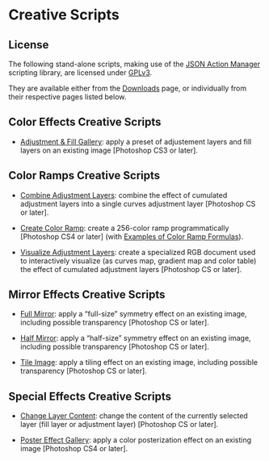 # Creative Scripts

## License

The following stand-alone scripts, making use of the [JSON Action Manager](/JSON-Action-Manager) scripting library, are licensed under [GPLv3](https://www.gnu.org/licenses/gpl.html).

They are available either from the [Downloads](/Downloads) page, or individually from their respective pages listed below.

## Color Effects Creative Scripts

- [Adjustment & Fill Gallery](Adjustment-Fill-Gallery): apply a preset of adjustement layers and fill layers on an existing image \[Photoshop CS3 or later\].

## Color Ramps Creative Scripts

- [Combine Adjustment Layers](Combine-Adjustment-Layers): combine the effect of cumulated adjustment layers into a single curves adjustment layer \[Photoshop CS or later\].

- [Create Color Ramp](Create-Color-Ramp): create a 256-color ramp programmatically \[Photoshop CS4 or later\] (with [Examples of Color Ramp Formulas](Create-Color-Ramp/Examples-of-Color-Ramp-Formulas)).

- [Visualize Adjustment Layers](Visualize-Adjustment-Layers): create a specialized RGB document used to interactively visualize (as curves map, gradient map and color table) the effect of cumulated adjustment layers \[Photoshop CS or later\].

## Mirror Effects Creative Scripts

- [Full Mirror](Full-Mirror): apply a “full-size” symmetry effect on an existing image, including possible transparency \[Photoshop CS or later\].

- [Half Mirror](Half-Mirror): apply a “half-size” symmetry effect on an existing image, including possible transparency \[Photoshop CS or later\].

- [Tile Image](Tile-Image): apply a tiling effect on an existing image, including possible transparency \[Photoshop CS or later\].

## Special Effects Creative Scripts

- [Change Layer Content](Change-Layer-Content): change the content of the currently selected layer (fill layer or adjustment layer) \[Photoshop CS or later\].

- [Poster Effect Gallery](Poster-Effect-Gallery): apply a color posterization effect on an existing image \[Photoshop CS4 or later\].

